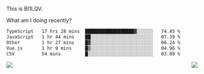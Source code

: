 This is BI1LQV.

What am I doing recently?

<!--START_SECTION:waka-->

```txt
TypeScript   17 hrs 28 mins  ██████████████████▓░░░░░░   74.45 %
JavaScript   1 hr 44 mins    ██░░░░░░░░░░░░░░░░░░░░░░░   07.39 %
Other        1 hr 27 mins    █▓░░░░░░░░░░░░░░░░░░░░░░░   06.24 %
Vue.js       1 hr 9 mins     █▒░░░░░░░░░░░░░░░░░░░░░░░   04.96 %
CSV          54 mins         █░░░░░░░░░░░░░░░░░░░░░░░░   03.89 %
```

<!--END_SECTION:waka-->
<img align="right" src="https://github-readme-stats.vercel.app/api?username=bi1lqv&show_icons=true&count_private=true">

<img src="https://metrics.lecoq.io/bi1lqv?template=classic&base.activity=0&base.community=0&base.repositories=0&base.metadata=0&isocalendar=1&base=header%2C%20activity%2C%20community%2C%20repositories%2C%20metadata&base.indepth=false&base.hireable=false&isocalendar=false&isocalendar.duration=full-year&config.timezone=Asia%2FShanghai">
